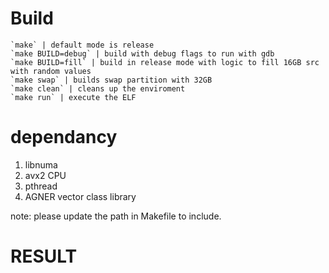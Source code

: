# Build

```
`make` | default mode is release
`make BUILD=debug` | build with debug flags to run with gdb
`make BUILD=fill` | build in release mode with logic to fill 16GB src with random values
`make swap` | builds swap partition with 32GB
`make clean` | cleans up the enviroment
`make run` | execute the ELF
```
 
 # dependancy
 1. libnuma
 2. avx2 CPU
 3. pthread
 4. AGNER vector class library
 
 note: please update the path in Makefile to include.
 
 # RESULT
